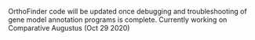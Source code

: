 OrthoFinder code will be updated once debugging and troubleshooting of gene model annotation programs is complete. Currently working on Comparative Augustus (Oct 29 2020)
